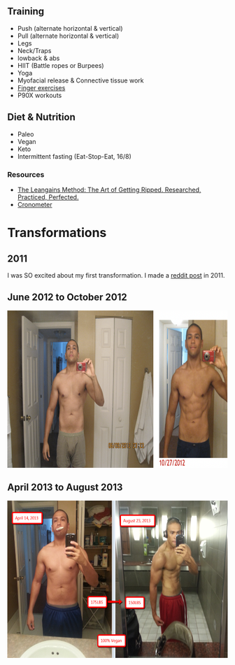 ## Training

- Push (alternate horizontal & vertical)
- Pull (alternate horizontal & vertical)
- Legs
- Neck/Traps
- lowback & abs
- HIIT (Battle ropes or Burpees)
- Yoga
- Myofacial release & Connective tissue work
- [Finger exercises](https://www.youtube.com/watch?v=H6y0D_8kRoU "Finger exercises")
- P90X workouts

## Diet & Nutrition

- Paleo
- Vegan
- Keto
- Intermittent fasting (Eat-Stop-Eat, 16/8)

 ### Resources

- [The Leangains Method: The Art of Getting Ripped. Researched, Practiced, Perfected.](https://www.amazon.com/Leangains-Method-Researched-Practiced-Perfected-ebook/dp/B07G3GFLTX "Leangains")
- [Cronometer](https://cronometer.com "cronometer")

# Transformations

## 2011
[2011_Transformation]: ../images/2011_Transformation.png
I was SO excited about my first transformation. I made a [reddit post](https://www.reddit.com/r/Fitness/comments/nh0qr/my_12_week_transformationfinally_done/) in 2011.

<h2> June 2012 to October 2012 </h2>
<p> <img class="img-fluid d-block pb-4 mx-auto rounded" src="images/June_to_October_2012_Transformation.png" width="640" height="360"> </p>

<h2> April 2013 to August 2013 </h2>
<p> <img class="img-fluid d-block pb-4 mx-auto rounded" src="images/April_to_August_2013_Transformation.png" width="640" height="360"> </p>
